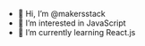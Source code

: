 - 👋 Hi, I’m @makersstack
- 👀 I’m interested in JavaScript
- 🌱 I’m currently learning React.js


<!---
makersstack/makersstack is a ✨ special ✨ repository because its `README.md` (this file) appears on your GitHub profile.
You can click the Preview link to take a look at your changes.
--->
